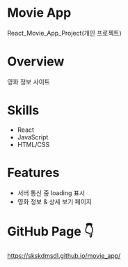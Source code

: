 # Movie App 
React_Movie_App_Project(개인 프로젝트)

# Overview
영화 정보 사이트 

# Skills
* React
* JavaScript
* HTML/CSS

# Features
* 서버 통신 중 loading 표시
* 영화 정보 & 상세 보기 페이지

# GitHub Page 👇
https://skskdmsdl.github.io/movie_app/
